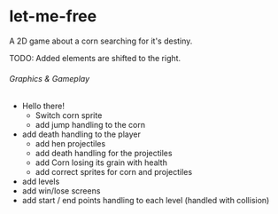 # let-me-free
A 2D game about a corn searching for it's destiny.

TODO:
Added elements are shifted to the right.

###### Graphics & Gameplay
* Hello there!
  * Switch corn sprite
  * add jump handling to the corn
* add death handling to the player
  * add hen projectiles
  * add death handling for the projectiles
  * add Corn losing its grain with health
  * add correct sprites for corn and projectiles
* add levels
* add win/lose screens
* add start / end points handling to each level (handled with collision)